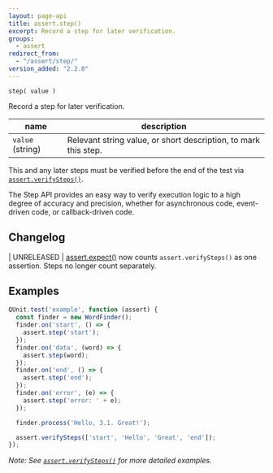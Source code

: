 ```yaml
---
layout: page-api
title: assert.step()
excerpt: Record a step for later verification.
groups:
  - assert
redirect_from:
  - "/assert/step/"
version_added: "2.2.0"
---
```


`step( value )`

Record a step for later verification.

| name | description |
|------|-------------|
| `value` (string) | Relevant string value, or short description, to mark this step. |

This and any later steps must be verified before the end of the test via [`assert.verifySteps()`](./verifySteps.md).

The Step API provides an easy way to verify execution logic to a high degree of accuracy and precision, whether for asynchronous code, event-driven code, or callback-driven code.

## Changelog

| UNRELEASED | [assert.expect()](./expect.md) now counts `assert.verifySteps()` as one assertion. Steps no longer count separately.

## Examples

```js
QUnit.test('example', function (assert) {
  const finder = new WordFinder();
  finder.on('start', () => {
    assert.step('start');
  });
  finder.on('data', (word) => {
    assert.step(word);
  });
  finder.on('end', () => {
    assert.step('end');
  });
  finder.on('error', (e) => {
    assert.step('error: ' + e);
  });

  finder.process('Hello, 3.1. Great!');

  assert.verifySteps(['start', 'Hello', 'Great', 'end']);
});
```

_Note: See [`assert.verifySteps()`](./verifySteps.md) for more detailed examples._
